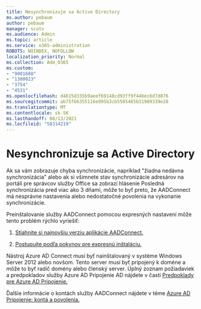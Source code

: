 ```yaml
---
title: Nesynchronizuje sa Active Directory
ms.author: pebaum
author: pebaum
manager: scotv
ms.audience: Admin
ms.topic: article
ms.service: o365-administration
ROBOTS: NOINDEX, NOFOLLOW
localization_priority: Normal
ms.collection: Adm_O365
ms.custom:
- "9001688"
- "1300023"
- "3754"
- "4531"
ms.openlocfilehash: d4615d335b9aeef69148cd93ff9f44bec6d7d876
ms.sourcegitcommit: ab75f66355116e995b3cb5505465b31989339e28
ms.translationtype: MT
ms.contentlocale: sk-SK
ms.lasthandoff: 08/13/2021
ms.locfileid: "58314219"
---
```

# <a name="active-directory-not-syncing"></a>Nesynchronizuje sa Active Directory

Ak sa vám zobrazuje chyba synchronizácie, napríklad "žiadna nedávna synchronizácia" alebo ak si všimnete stav synchronizácie adresárov na portáli pre správcov služby Office sa zobrazí hlásenie Posledná synchronizácia pred viac ako 3 dňami, môže to byť preto, že AADConnect má nesprávne nastavenia alebo nedostatočné povolenia na vykonanie synchronizácie.  

Preinštalovanie služby AADConnect pomocou expresných nastavení môže tento problém rýchlo vyriešiť:

1. [Stiahnite si najnovšiu verziu aplikácie AADConnect.](https://go.microsoft.com/fwlink/?LinkId=615771)

2. [Postupujte podľa pokynov pre expresnú inštaláciu.](https://docs.microsoft.com/azure/active-directory/hybrid/how-to-connect-install-express)

Nástroj Azure AD Connect musí byť nainštalovaný v systéme Windows Server 2012 alebo novšom. Tento server musí byť pripojený k doméne a môže to byť radič domény alebo členský server. Úplný zoznam požiadaviek a predpokladov služby Azure AD Pripojenie AD nájdete v časti [Predpoklady pre Azure AD Pripojenie.](https://docs.microsoft.com/azure/active-directory/hybrid/how-to-connect-install-prerequisites)

Ďalšie informácie o kontách služby AADConnect nájdete v téme [Azure AD Pripojenie: kontá a povolenia.](https://docs.microsoft.com/azure/active-directory/hybrid/reference-connect-accounts-permissions)

